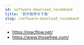 ```yaml
---
id: software-download_recommand
title: '软件推荐与下载'
slug: /software-download_recommand
---
```


-   https://macflow.net/
-   https://www.thosefree.com/
